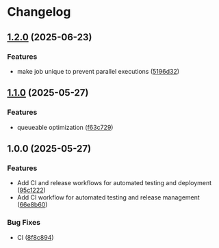 # Changelog

## [1.2.0](https://github.com/gigerIT/laravel-mysql-optimize/compare/v1.1.0...v1.2.0) (2025-06-23)


### Features

* make job unique to prevent parallel executions ([5196d32](https://github.com/gigerIT/laravel-mysql-optimize/commit/5196d327b1436ac73d71b4b4761b5fc9b5ec7ccf))

## [1.1.0](https://github.com/gigerIT/laravel-mysql-optimize/compare/v1.0.0...v1.1.0) (2025-05-27)


### Features

* queueable optimization ([f63c729](https://github.com/gigerIT/laravel-mysql-optimize/commit/f63c7298fbf47f954158be6685ee2aacf55b53d6))

## 1.0.0 (2025-05-27)


### Features

* Add CI and release workflows for automated testing and deployment ([95c1222](https://github.com/gigerIT/laravel-mysql-optimize/commit/95c1222fe186a8aa8458155be39d8a1924957cc9))
* Add CI workflow for automated testing and release management ([66e8b60](https://github.com/gigerIT/laravel-mysql-optimize/commit/66e8b60c69775a137d59552866238376e1e1254f))


### Bug Fixes

* CI ([8f8c894](https://github.com/gigerIT/laravel-mysql-optimize/commit/8f8c8940295b68c5f5304c9ed8260ddf33c5c4a6))
